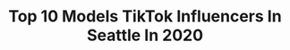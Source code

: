 ---
title: Top 10 Models TikTok Influencers In Seattle In 2020
description: >-
  Find top models TikTok influencers in Seattle in 2020. Most popular hashtags: #fyp #washington #foryou #seattle.
platform: TikTok
hits: 18
text_top: See the most popular TikTok profiles on inBeat.
text_bottom: Our platform has 18 TikTok influencers like this in Seattle, United States for you to connect with.
profiles:
  - username: "likes_jo"
    fullname: >-
      likes_jo
    bio: >-
      Pay my bills
    location: "United States"
    followers: 116600
    engagement: 1396
    commentsToLikes: 0.023093
    id: ck9e1fd8baerb0j78q7cpbipv
    verified: false
    hashtags: "#justjo, #fyp, #duet, #model"
  - username: "w.keogh"
    fullname: >-
      Billy Keogh
    bio: >-
      “What’s 9+10?” my instagram is pretty boring
    location: "United States"
    followers: 148200
    engagement: 1495
    commentsToLikes: 0.022608
    id: ckajk15bjnvfe0i78fqjnk4wo
    verified: false
    hashtags: "#morningcheer, #duet, #mycostume, #biologicalbrothers"
  - username: "kuhleeuh"
    fullname: >-
      Kalia 🎤❤
    bio: >-
      ✨Kalia| Seattle,WA| Black/Filipina| Singer| Model IG: kuhleeuh ✨
    location: "United States"
    followers: 923400
    engagement: 2574
    commentsToLikes: 0.056664
    id: ck8khqqd8ny2v0j78w5tkbw1j
    verified: true
    hashtags: "#happyhalloween, #kendrascott, #sponsored, #dutchbros"
  - username: "emmyvanliew"
    fullname: >-
      emmy
    bio: >-
      model for smg management 📍los angeles/seattle 👻 snapchat: emilycv2000
    location: "United States"
    followers: 55200
    engagement: 1632
    commentsToLikes: 0.025005
    id: ckacwljqdt49d0i781dt25b7k
    verified: false
    hashtags: "#razrfit, #oikosonetrip, #dracomalfoy, #dracotok"
  - username: "cece.chan"
    fullname: >-
      Cece Chan
    bio: >-
      Seattle, Wa🗻 19🇨🇳 LOVE GOD AND ANTI-RACISM
    location: "United States"
    followers: 2142
    engagement: 1366
    commentsToLikes: 0.034665
    id: ck9kbohxkm2vd0j78t4nphncn
    verified: false
    hashtags: "#justice, #god, #xyzbca, #coronavirus"
  - username: "ryanlfrench"
    fullname: >-
      Ryan L French
    bio: >-
      Full time photographer/videographer with a cute dog. More on IG! . Seattle, WA
    location: "United States"
    followers: 55200
    engagement: 1700
    commentsToLikes: 0.010771
    id: ckc2ze2s6qcc60j23lrwqebzg
    verified: false
    hashtags: "#covid19, #pnw, #photographer, #bts"
  - username: "brianbosche"
    fullname: >-
      Brian Bosché
    bio: >-
      Welcome to Creativity TikTok Mostly photo and video tips 📸 Seattle, WA
    location: "United States"
    followers: 317500
    engagement: 749
    commentsToLikes: 0.012037
    id: ck83ywe33wcb60j785hjhh58f
    verified: false
    hashtags: "#videomagic, #adobe, #seattle, #creative"
  - username: "kembelyaa"
    fullname: >-
      Kembely Ardon
    bio: >-
      19👸🏻 Salvadoreña 🇸🇻 SEATTLE 📍❤️ 25k
    location: "United States"
    followers: 18600
    engagement: 717
    commentsToLikes: 0.025657
    id: ckbeu4yo2dcsi0j23u778sd2u
    verified: false
    hashtags: "#viral, #fyp, #latinas, #magazine"
  - username: "prof_xzavier"
    fullname: >-
      Prof_Xzavier
    bio: >-
      CEO of Aesthetics Follow me on Ig Wa 19
    location: "United States"
    followers: 12700
    engagement: 1182
    commentsToLikes: 0.044861
    id: ckbl1jeh6yfxb0j23jjd82how
    verified: false
    hashtags: "#washington, #oregon, #spokane, #aesthetic"
  - username: "iam_johnnny"
    fullname: >-
      iam_johnnny
    bio: >-
      Instagram: iam_johnnny Snap: jonathan.second OAXAQUEÑO🇲🇽
    location: "United States"
    followers: 12500
    engagement: 1283
    commentsToLikes: 0.030587
    id: ck962d2j1q4kd0j78oqf8ko76
    verified: false
    hashtags: "#mexico, #washigton, #seniors2020, #washington"
---